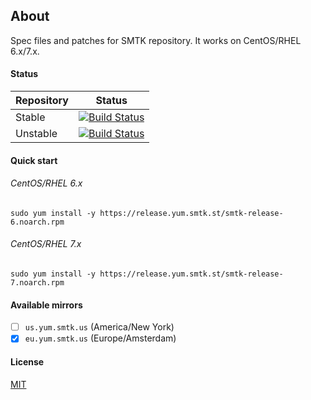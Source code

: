 ## About

Spec files and patches for SMTK repository. It works on CentOS/RHEL 6.x/7.x.

#### Status

| Repository | Status |
|------------|--------|
| Stable | [![Build Status](https://travis-ci.org/simtechdev/smtk-repo.svg?branch=master)](https://travis-ci.org/simtechdev/smtk-repo) |
| Unstable | [![Build Status](https://travis-ci.org/simtechdev/smtk-repo.svg?branch=develop)](https://travis-ci.org/simtechdev/smtk-repo) |

#### Quick start

###### CentOS/RHEL 6.x

```
sudo yum install -y https://release.yum.smtk.st/smtk-release-6.noarch.rpm
```

###### CentOS/RHEL 7.x

```
sudo yum install -y https://release.yum.smtk.st/smtk-release-7.noarch.rpm
```

#### Available mirrors

- [ ] `us.yum.smtk.us` (America/New York)
- [x] `eu.yum.smtk.us` (Europe/Amsterdam)

#### License

[MIT](https://github.com/simtechdev/smtk-repo/blob/master/LICENSE)

